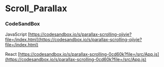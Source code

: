 # Scroll_Parallax

### CodeSandBox

JavaScript [https://codesandbox.io/s/parallax-scrolling-ojivje?file=/index.html](https://codesandbox.io/s/parallax-scrolling-ojivje?file=/index.html)

React [https://codesandbox.io/s/parallax-scrolling-0cd60k?file=/src/App.js](https://codesandbox.io/s/parallax-scrolling-0cd60k?file=/src/App.js)
